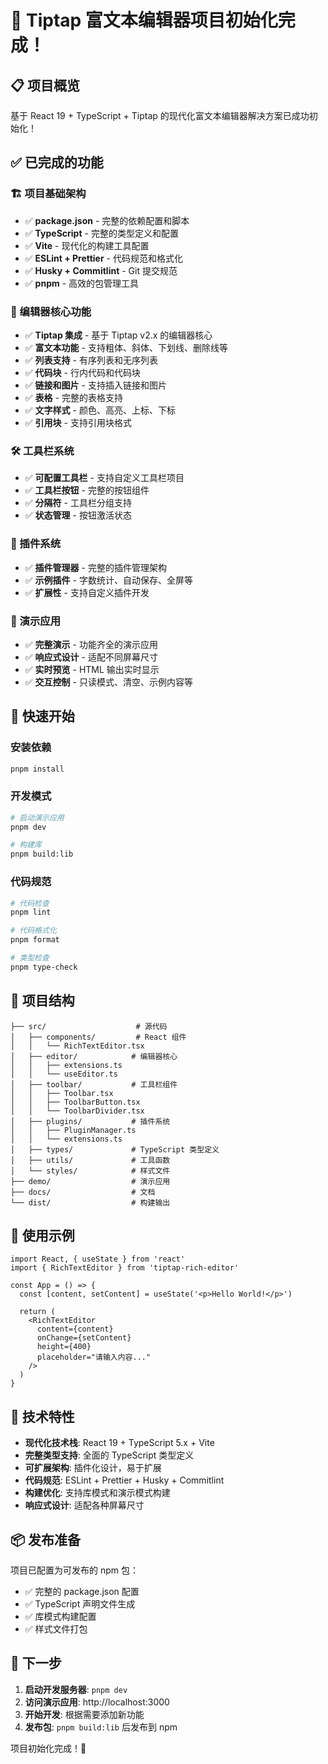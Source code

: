 # 🎉 Tiptap 富文本编辑器项目初始化完成！

## 📋 项目概览

基于 React 19 + TypeScript + Tiptap 的现代化富文本编辑器解决方案已成功初始化！

## ✅ 已完成的功能

### 🏗️ 项目基础架构
- ✅ **package.json** - 完整的依赖配置和脚本
- ✅ **TypeScript** - 完整的类型定义和配置
- ✅ **Vite** - 现代化的构建工具配置
- ✅ **ESLint + Prettier** - 代码规范和格式化
- ✅ **Husky + Commitlint** - Git 提交规范
- ✅ **pnpm** - 高效的包管理工具

### 🎨 编辑器核心功能
- ✅ **Tiptap 集成** - 基于 Tiptap v2.x 的编辑器核心
- ✅ **富文本功能** - 支持粗体、斜体、下划线、删除线等
- ✅ **列表支持** - 有序列表和无序列表
- ✅ **代码块** - 行内代码和代码块
- ✅ **链接和图片** - 支持插入链接和图片
- ✅ **表格** - 完整的表格支持
- ✅ **文字样式** - 颜色、高亮、上标、下标
- ✅ **引用块** - 支持引用块格式

### 🛠️ 工具栏系统
- ✅ **可配置工具栏** - 支持自定义工具栏项目
- ✅ **工具栏按钮** - 完整的按钮组件
- ✅ **分隔符** - 工具栏分组支持
- ✅ **状态管理** - 按钮激活状态

### 🔌 插件系统
- ✅ **插件管理器** - 完整的插件管理架构
- ✅ **示例插件** - 字数统计、自动保存、全屏等
- ✅ **扩展性** - 支持自定义插件开发

### 📱 演示应用
- ✅ **完整演示** - 功能齐全的演示应用
- ✅ **响应式设计** - 适配不同屏幕尺寸
- ✅ **实时预览** - HTML 输出实时显示
- ✅ **交互控制** - 只读模式、清空、示例内容等

## 🚀 快速开始

### 安装依赖
```bash
pnpm install
```

### 开发模式
```bash
# 启动演示应用
pnpm dev

# 构建库
pnpm build:lib
```

### 代码规范
```bash
# 代码检查
pnpm lint

# 代码格式化
pnpm format

# 类型检查
pnpm type-check
```

## 📁 项目结构

```
├── src/                    # 源代码
│   ├── components/         # React 组件
│   │   └── RichTextEditor.tsx
│   ├── editor/            # 编辑器核心
│   │   ├── extensions.ts
│   │   └── useEditor.ts
│   ├── toolbar/           # 工具栏组件
│   │   ├── Toolbar.tsx
│   │   ├── ToolbarButton.tsx
│   │   └── ToolbarDivider.tsx
│   ├── plugins/           # 插件系统
│   │   ├── PluginManager.ts
│   │   └── extensions.ts
│   ├── types/             # TypeScript 类型定义
│   ├── utils/             # 工具函数
│   └── styles/            # 样式文件
├── demo/                  # 演示应用
├── docs/                  # 文档
└── dist/                  # 构建输出
```

## 🎯 使用示例

```tsx
import React, { useState } from 'react'
import { RichTextEditor } from 'tiptap-rich-editor'

const App = () => {
  const [content, setContent] = useState('<p>Hello World!</p>')

  return (
    <RichTextEditor
      content={content}
      onChange={setContent}
      height={400}
      placeholder="请输入内容..."
    />
  )
}
```

## 🔧 技术特性

- **现代化技术栈**: React 19 + TypeScript 5.x + Vite
- **完整类型支持**: 全面的 TypeScript 类型定义
- **可扩展架构**: 插件化设计，易于扩展
- **代码规范**: ESLint + Prettier + Husky + Commitlint
- **构建优化**: 支持库模式和演示模式构建
- **响应式设计**: 适配各种屏幕尺寸

## 📦 发布准备

项目已配置为可发布的 npm 包：
- ✅ 完整的 package.json 配置
- ✅ TypeScript 声明文件生成
- ✅ 库模式构建配置
- ✅ 样式文件打包

## 🎉 下一步

1. **启动开发服务器**: `pnpm dev`
2. **访问演示应用**: http://localhost:3000
3. **开始开发**: 根据需要添加新功能
4. **发布包**: `pnpm build:lib` 后发布到 npm

项目初始化完成！🚀
